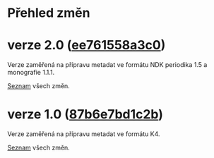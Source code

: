 # Přehled změn #

# verze 2.0 ([ee761558a3c0](https://code.google.com/p/archivacni-system/source/browse/?name=v2.0-p1)) #

Verze zaměřená na přípravu metadat ve formátu NDK periodika 1.5 a monografie 1.1.1.

[Seznam](https://code.google.com/p/archivacni-system/issues/list?can=1&q=Milestone%3D2.0&colspec=ID+Type+Status+Priority+Milestone+Owner+Summary&x=status&y=type&cells=tiles) všech změn.

# verze 1.0 ([87b6e7bd1c2b](https://code.google.com/p/archivacni-system/source/browse/?name=v1.0)) #

Verze zaměřená na přípravu metadat ve formátu K4.

[Seznam](https://code.google.com/p/archivacni-system/issues/list?can=1&q=Milestone%3D1.0&colspec=ID+Type+Status+Priority+Milestone+Owner+Summary&x=status&y=type&cells=tiles) všech změn.